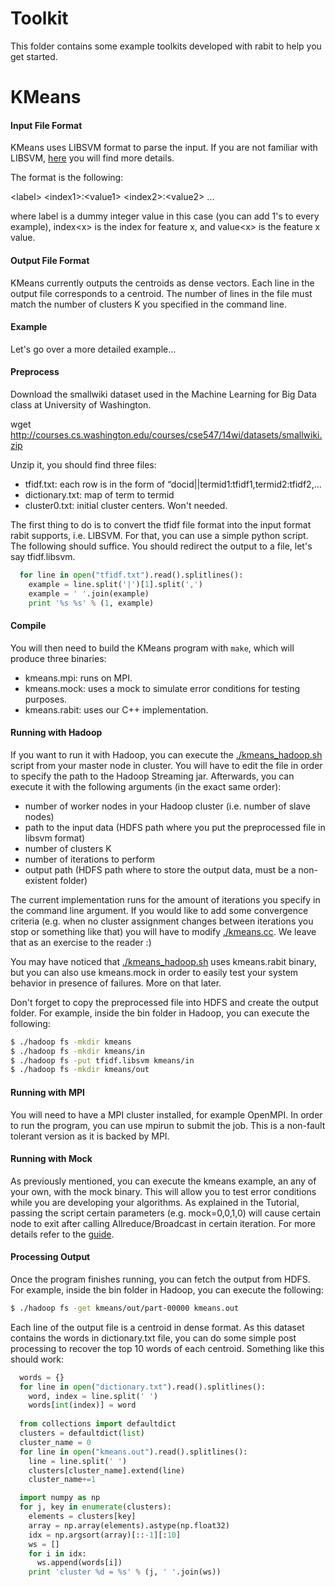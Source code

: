 Toolkit
====
This folder contains some example toolkits developed with rabit to help you get started. 

KMeans
====

#### Input File Format
KMeans uses LIBSVM format to parse the input. If you are not familiar with LIBSVM, <a href="http://www.csie.ntu.edu.tw/~cjlin/libsvmtools/datasets/">here</a> you will find more details. 

The format is the following:

&lt;label&gt; &lt;index1&gt;:&lt;value1&gt; &lt;index2&gt;:&lt;value2&gt; ...

where label is a dummy integer value in this case (you can add 1's to every example), index&lt;x&gt; is the index for feature x, and value&lt;x&gt; is the feature x value.

#### Output File Format
KMeans currently outputs the centroids as dense vectors. Each line in the output file corresponds to a centroid. The number of lines in the file must match the number of clusters K you specified in the command line.

#### Example

Let's go over a more detailed example...

#### Preprocess

Download the smallwiki dataset used in the Machine Learning for Big Data class at University of Washington.

wget http://courses.cs.washington.edu/courses/cse547/14wi/datasets/smallwiki.zip

Unzip it, you should find three files:
* tfidf.txt: each row is in the form of “docid||termid1:tfidf1,termid2:tfidf2,...
* dictionary.txt: map of term to termid
* cluster0.txt: initial cluster centers. Won't needed.

The first thing to do is to convert the tfidf file format into the input format rabit supports, i.e. LIBSVM. For that, you can use a simple python script. The following should suffice. You should redirect the output to a file, let's say tfidf.libsvm.

```python
  for line in open("tfidf.txt").read().splitlines():
    example = line.split('|')[1].split(',')
    example = ' '.join(example)
    print '%s %s' % (1, example)
```
#### Compile

You will then need to build the KMeans program with ```make```, which will produce three binaries:

* kmeans.mpi: runs on MPI.
* kmeans.mock: uses a mock to simulate error conditions for testing purposes.
* kmeans.rabit: uses our C++ implementation.

#### Running with Hadoop
 
If you want to run it with Hadoop, you can execute the [./kmeans_hadoop.sh](./kmeans_hadoop.sh) script from your master node in cluster. 
You will have to edit the file in order to specify the path to the Hadoop Streaming jar. Afterwards, you can execute it with the following arguments (in the exact same order):

* number of worker nodes in your Hadoop cluster (i.e. number of slave nodes)
* path to the input data (HDFS path where you put the preprocessed file in libsvm format)
* number of clusters K
* number of iterations to perform
* output path (HDFS path where to store the output data, must be a non-existent folder)

The current implementation runs for the amount of iterations you specify in the command line argument. If you would like to add some convergence criteria (e.g. when no cluster assignment changes between iterations you stop or something like that) you will have to modify [./kmeans.cc](./kmeans.cc). We leave that as an exercise to the reader :)

You may have noticed that [./kmeans_hadoop.sh](./kmeans_hadoop.sh) uses kmeans.rabit binary, but you can also use kmeans.mock in order to easily test your system behavior in presence of failures. More on that later.

Don't forget to copy the preprocessed file into HDFS and create the output folder. For example, inside the bin folder in Hadoop, you can execute the following:

```bash
$ ./hadoop fs -mkdir kmeans
$ ./hadoop fs -mkdir kmeans/in
$ ./hadoop fs -put tfidf.libsvm kmeans/in
$ ./hadoop fs -mkdir kmeans/out
```

#### Running with MPI

You will need to have a MPI cluster installed, for example OpenMPI. In order to run the program, you can use mpirun to submit the job. This is a non-fault tolerant version as it is backed by MPI.


#### Running with Mock

As previously mentioned, you can execute the kmeans example, an any of your own, with the mock binary. This will allow you to test error conditions while you are developing your algorithms. As explained in the Tutorial, passing the script certain parameters (e.g. mock=0,0,1,0) will cause certain node to exit after calling Allreduce/Broadcast in certain iteration. For more details refer to the [guide](./guide).

#### Processing Output

Once the program finishes running, you can fetch the output from HDFS. For example, inside the bin folder in Hadoop, you can execute the following:

```bash
$ ./hadoop fs -get kmeans/out/part-00000 kmeans.out

```

Each line of the output file is a centroid in dense format. As this dataset contains the words in dictionary.txt file, you can do some simple post processing to recover the top 10 words of each centroid. Something like this should work:

```python
  words = {}
  for line in open("dictionary.txt").read().splitlines():
    word, index = line.split(' ')
    words[int(index)] = word
  
  from collections import defaultdict
  clusters = defaultdict(list)
  cluster_name = 0
  for line in open("kmeans.out").read().splitlines():
    line = line.split(' ')
    clusters[cluster_name].extend(line)
    cluster_name+=1

  import numpy as np
  for j, key in enumerate(clusters):
    elements = clusters[key]
    array = np.array(elements).astype(np.float32)
    idx = np.argsort(array)[::-1][:10]
    ws = []
    for i in idx:
      ws.append(words[i])
    print 'cluster %d = %s' % (j, ' '.join(ws))
```








